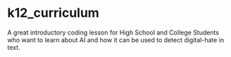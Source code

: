 # k12_curriculum
A great introductory coding lesson for High School and College Students who want to learn about AI and how it can be used to detect digital-hate in text.
